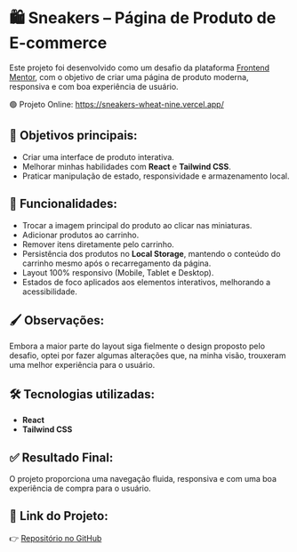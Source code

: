 # 🛍 Sneakers – Página de Produto de E-commerce

Este projeto foi desenvolvido como um desafio da plataforma [Frontend Mentor](https://www.frontendmentor.io/challenges/ecommerce-product-page-UPsZ9MJp6), com o objetivo de criar uma página de produto moderna, responsiva e com boa experiência de usuário.

🟢 Projeto Online: https://sneakers-wheat-nine.vercel.app/

## 📌 Objetivos principais:

- Criar uma interface de produto interativa.
- Melhorar minhas habilidades com **React** e **Tailwind CSS**.
- Praticar manipulação de estado, responsividade e armazenamento local.

## 🚀 Funcionalidades:

- Trocar a imagem principal do produto ao clicar nas miniaturas.
- Adicionar produtos ao carrinho.
- Remover itens diretamente pelo carrinho.
- Persistência dos produtos no **Local Storage**, mantendo o conteúdo do carrinho mesmo após o recarregamento da página.
- Layout 100% responsivo (Mobile, Tablet e Desktop).
- Estados de foco aplicados aos elementos interativos, melhorando a acessibilidade.

## 🖌️ Observações:

Embora a maior parte do layout siga fielmente o design proposto pelo desafio, optei por fazer algumas alterações que, na minha visão, trouxeram uma melhor experiência para o usuário.

## 🛠️ Tecnologias utilizadas:

- **React**
- **Tailwind CSS**

## ✅ Resultado Final:

O projeto proporciona uma navegação fluida, responsiva e com uma boa experiência de compra para o usuário.

## 🔗 Link do Projeto:

👉 [Repositório no GitHub](https://github.com/Alairjr7/Sneakers)


